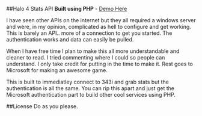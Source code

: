 ##Halo 4 Stats API
**Built using PHP** -  [Demo Here](http://regimbal.me/stats)

I have seen other APIs on the internet but they all required a windows server and were, in my opinion, complicated as hell to configure and get working. This is barely an API.. more of a connection to get you started. The authentication works and data can easily be pulled.

When I have free time I plan to make this all more understandable and cleaner to read. I tried commenting where I could so people can understand. I only take credit for putting in the time to make it. Rest goes to Microsoft for making an awesome game. 

This is built to immediatley connect to 343i and grab stats but the authentication is all the same. You can rip this apart and just get the Microsoft authentication part to build other cool services using PHP.


##License
Do as you please.
